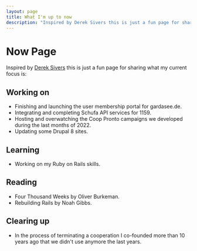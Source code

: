 ```yaml
---
layout: page
title: What I'm up to now
description: "Inspired by Derek Sivers this is just a fun page for sharing what my current focus is."
---
```


# Now Page

Inspired by [Derek Sivers](https://sive.rs/nowff/) this is just a fun page for sharing what my current focus is:

## Working on

* Finishing and launching the user membership portal for gardasee.de.
* Integrating and completing Schufa API services for 1159.
* Hosting and overwatching the Coop Pronto campaigns we developed during the last months of 2022.
* Updating some Drupal 8 sites.

## Learning

* Working on my Ruby on Rails skills.

## Reading

* Four Thousand Weeks by Oliver Burkeman.
* Rebuilding Rails by Noah Gibbs.

## Clearing up

* In the process of terminating a cooperation I co-founded more than 10 years ago that we didn't use anymore the last years.
